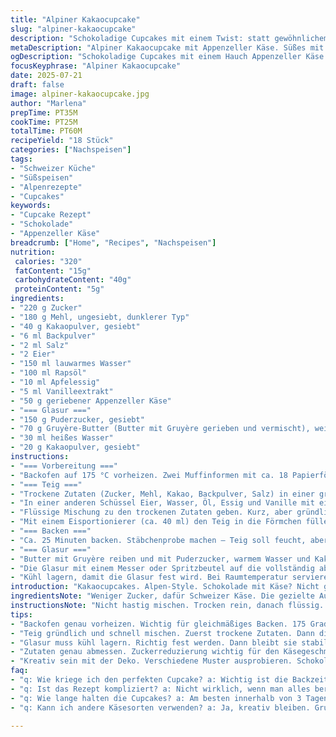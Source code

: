 ```yaml
---
title: "Alpiner Kakaocupcake"
slug: "alpiner-kakaocupcake"
description: "Schokoladige Cupcakes mit einem Twist: statt gewöhnlichem Kakao verwenden wir Schweizer Appenzeller-Käse als Geheimzutat. Der Käse bringt eine überraschende cremige Tiefe, die den Kuchen leicht würzig macht. Dazu ein Glasur mit Gruyère-Butter statt normaler Butter, das kräftig und buttrig schmeckt. Die typischen Zutaten wie Mehl und Zucker werden reduziert, damit der Käse genug Raum bekommt. Mit leicht verlängerten Backzeiten und reduzierter Temperatur für bessere Textur. Ohne Nüsse, ohne Laktose, vegetarisch, aber mit echtem Alpencharakter. Eine kleine Hommage an die traditionelle Schweizer Käseküche in der süssen Version."
metaDescription: "Alpiner Kakaocupcake mit Appenzeller Käse. Süßes mit Würze. Eine süsse Überraschung aus der Alpenküche. Erfrischend und neu interpretiert."
ogDescription: "Schokoladige Cupcakes mit einem Hauch Appenzeller Käse. Perfekt für Gäste. Alpenküche neu erleben mit jedem Biss. Ein Genuss voller Überraschungen."
focusKeyphrase: "Alpiner Kakaocupcake"
date: 2025-07-21
draft: false
image: alpiner-kakaocupcake.jpg
author: "Marlena"
prepTime: PT35M
cookTime: PT25M
totalTime: PT60M
recipeYield: "18 Stück"
categories: ["Nachspeisen"]
tags:
- "Schweizer Küche"
- "Süßspeisen"
- "Alpenrezepte"
- "Cupcakes"
keywords:
- "Cupcake Rezept"
- "Schokolade"
- "Appenzeller Käse"
breadcrumb: ["Home", "Recipes", "Nachspeisen"]
nutrition: 
 calories: "320"
 fatContent: "15g"
 carbohydrateContent: "40g"
 proteinContent: "5g"
ingredients:
- "220 g Zucker"
- "180 g Mehl, ungesiebt, dunklerer Typ"
- "40 g Kakaopulver, gesiebt"
- "6 ml Backpulver"
- "2 ml Salz"
- "2 Eier"
- "150 ml lauwarmes Wasser"
- "100 ml Rapsöl"
- "10 ml Apfelessig"
- "5 ml Vanilleextrakt"
- "50 g geriebener Appenzeller Käse"
- "=== Glasur ==="
- "150 g Puderzucker, gesiebt"
- "70 g Gruyère-Butter (Butter mit Gruyère gerieben und vermischt), weich"
- "30 ml heißes Wasser"
- "20 g Kakaopulver, gesiebt"
instructions:
- "=== Vorbereitung ==="
- "Backofen auf 175 °C vorheizen. Zwei Muffinformen mit ca. 18 Papierförmchen auslegen. Gitter in die Mitte schieben."
- "=== Teig ==="
- "Trockene Zutaten (Zucker, Mehl, Kakao, Backpulver, Salz) in einer grossen Schüssel vermengen. Appenzeller Käse unterrühren, damit er sich gut verteilt."
- "In einer anderen Schüssel Eier, Wasser, Öl, Essig und Vanille mit einem Schneebesen vermischen."
- "Flüssige Mischung zu den trockenen Zutaten geben. Kurz, aber gründlich vermengen, bis keine Klumpen mehr sichtbar."
- "Mit einem Eisportionierer (ca. 40 ml) den Teig in die Förmchen füllen. Gleichmässig verteilen."
- "=== Backen ==="
- "Ca. 25 Minuten backen. Stäbchenprobe machen – Teig soll feucht, aber nicht klebrig sein. Auskühlen lassen auf einem Kuchengitter."
- "=== Glasur ==="
- "Butter mit Gruyère reiben und mit Puderzucker, warmem Wasser und Kakao zu einer geschmeidigen Creme mit dem Handmixer schlagen."
- "Die Glasur mit einem Messer oder Spritzbeutel auf die vollständig abgekühlten Cupcakes geben. Muster kann einfach glatt oder gezackt sein."
- "Kühl lagern, damit die Glasur fest wird. Bei Raumtemperatur servieren."
introduction: "Kakaocupcakes. Alpen-Style. Schokolade mit Käse? Nicht ganz alltäglich. Appenzeller reibt man klein, unterschätzt den Effekt. Das Salz und die Würze des Käses verändern das süsse Spiel. Butter? Nicht einfach Butter. Gruyère-Butter. Das gibt eine Reichhaltigkeit, die sonst fehlt. Der Teig sieht dicker aus als normal, fast fluffig. Das Backen braucht mehr Zeit, man merkt es an der Duftwolke – etwas nussig, pikant. Die Glasur schmeckt anders. Nicht zu süss, eher wie ein leichter Käsekuchen-Effekt. Soviel zur Alpenküche, die nicht nur Käse-Knödel kann. Überraschung für Gäste. Für jeden, der Tradition mit Neuem vermischt. Einfach überraschen."
ingredientsNote: "Weniger Zucker, dafür Schweizer Käse. Die gezielte Auswahl von Appenzeller bringt diesen typischen, leicht scharfen Touch, der in Süßspeisen selten ist. Der Gruyère in der Butter sorgt für eine cremige, intensive Glasur, die mit der herben Schokolade harmoniert. Öl bleibt Rapsöl, neutral, gibt Feuchtigkeit. Der Apfelessig sorgt für einen kleinen Kick und hilft dem Teig aufzugehen. Wasser lauwarm, nicht kalt. Kein Milchprodukt im Teig außer Käse selbst, für Laktosebewusste. Mehl dunkler, für mehr Biss. Ein bisschen Kraft aus der Schweiz, nicht vom Import. So wird Alpenküche neu erzählt — in süß."
instructionsNote: "Nicht hastig mischen. Trocken rein, danach flüssig. Kurz, nicht zu lang rühren. Käse unterheben, nicht kneten. Backen 25 Minuten reicht, mit feuchtem Stäbchen raus. Auskühlen ist wichtig, sonst zerläuft die Glasur. Die Gruyère-Butter zuerst raspeln, sonst klumpt sie. In der Glasur löffeln und rühren, kein normaler Pudding. Spritzbeutel oder Messer, egal. Kühl stellen, die Glasur muss fest werden, dann bleibt Cupcake standhaft. Traditionelle Rezepte werden so gebrochen und wieder aufgebaut. Geduld — wie in den Bergen."
tips:
- "Backofen genau vorheizen. Wichtig für gleichmäßiges Backen. 175 Grad. Papierförmchen gut platzieren. Muffinform auslegen. Stäbchenprobe nicht vergessen. Teig soll feucht sein. Aber nicht klebrig. Mindestens 25 Minuten backen. Auf Kuchengitter auskühlen lassen."
- "Teig gründlich und schnell mischen. Zuerst trockene Zutaten. Dann die flüssigen. Käse vorsichtig unterheben. Nicht kneten. Die Textur muss locker bleiben, wichtig für fluffigen Cupcake. Milchfrei, für Laktoseintolerante perfekt. Apple Cider Essig gibt einen tollen Kick. Und das Aroma verbessert sich."
- "Glasur muss kühl lagern. Richtig fest werden. Dann bleibt sie stabil. Gruyère in die Butter mischen. Gut vermengen. Die Glasur kann toll dekoriert werden. Spritzbeutel oder einfach mit einem Messer. Muster gestalten geht schnell. Und sieht toll aus. Trotz einfacher Technik."
- "Zutaten genau abmessen. Zuckerreduzierung wichtig für den Käsegeschmack. Dunkles Mehl für mehr Biss. Öl bringt auch Feuchtigkeit. Warmes Wasser, das hilft beim Aufgehen. Wenn der Teig dicklich aussieht, ist das gut. mehr Zeit geben beim Backen. Aber darauf achten, nicht trocken zu werden."
- "Kreativ sein mit der Deko. Verschiedene Muster ausprobieren. Schokoladenspäne? Oder andere Käse? Keiner macht den Kuchen gleich. Man kann auch die Glasur variieren. Eher weniger süß, einen Käsekuchen-Twist hinzufügen. Auch Früchte oben drauf, für etwas Frische."
faq:
- "q: Wie kriege ich den perfekten Cupcake? a: Wichtig ist die Backzeit. 25 Minuten ideal. Stäbchenprobe machen. Feucht, aber nicht klebrig soll er sein. Backofen gut vorheizen hilft auch."
- "q: Ist das Rezept kompliziert? a: Nicht wirklich, wenn man alles bereit hat. Zutaten genau abmessen. Schnell mischen. Keine langen Rührzeiten. Und beim Backen Geduld haben."
- "q: Wie lange halten die Cupcakes? a: Am besten innerhalb von 3 Tagen essen. Kühl lagern ist wichtig. Glasur wird fest. Aber nicht im Kühlschrank. Das macht den Cupcake trocken."
- "q: Kann ich andere Käsesorten verwenden? a: Ja, kreativ bleiben. Gruyère ist toll. Aber auch Cheddar geht. Obsthefen oder mehr Würze probieren. Mach deine eigene Variante. Ein wenig experimentieren schadet nicht."

---
```


